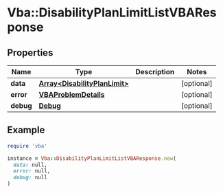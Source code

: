 # Vba::DisabilityPlanLimitListVBAResponse

## Properties

| Name | Type | Description | Notes |
| ---- | ---- | ----------- | ----- |
| **data** | [**Array&lt;DisabilityPlanLimit&gt;**](DisabilityPlanLimit.md) |  | [optional] |
| **error** | [**VBAProblemDetails**](VBAProblemDetails.md) |  | [optional] |
| **debug** | [**Debug**](Debug.md) |  | [optional] |

## Example

```ruby
require 'vba'

instance = Vba::DisabilityPlanLimitListVBAResponse.new(
  data: null,
  error: null,
  debug: null
)
```

